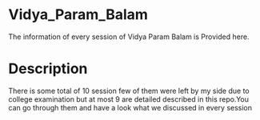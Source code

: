 # Vidya_Param_Balam
The information of every session of Vidya Param Balam is Provided here.


# Description 
There is some total of 10 session few of them were left by my side due to college examination but at most 9 are detailed described in this repo.You can go through them and have a look what we discussed in every session
